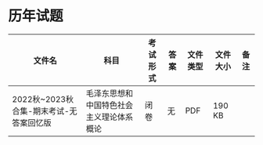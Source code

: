 # 历年试题

文件名|科目|考试形式|答案|文件类型|文件大小|备注
---|---|---|---|---|---|---
2022秋~2023秋合集-期末考试-无答案回忆版|毛泽东思想和中国特色社会主义理论体系概论|闭卷|无|PDF|190 KB
